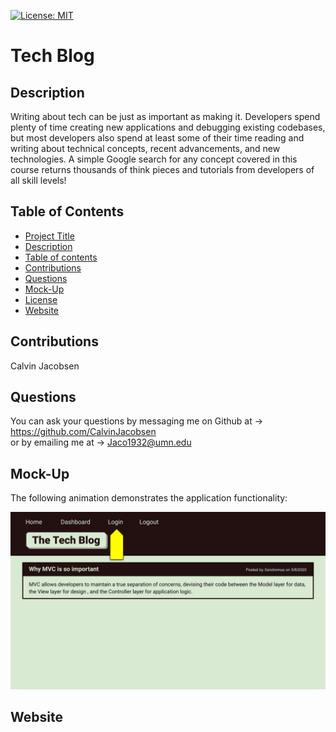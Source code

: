 [![License: MIT](https://img.shields.io/badge/License-MIT-yellow.svg)](https://opensource.org/licenses/MIT)
# Tech Blog

## Description

Writing about tech can be just as important as making it. Developers spend plenty of time creating new applications and debugging existing codebases, but most developers also spend at least some of their time reading and writing about technical concepts, recent advancements, and new technologies. A simple Google search for any concept covered in this course returns thousands of think pieces and tutorials from developers of all skill levels!

## Table of Contents

- [Project Title](#project-title)
- [Description](#description)
- [Table of contents](#table-of-contents)
- [Contributions](#contribute)
- [Questions](#questions)
- [Mock-Up](#mock-up)
- [License](#license)
- [Website](#website)


## Contributions 

 Calvin Jacobsen 
 
 ## Questions 

 You can ask your questions by messaging me on Github at -> https://github.com/CalvinJacobsen <br /> or by emailing me at -> Jaco1932@umn.edu
 
 ## Mock-Up

The following animation demonstrates the application functionality:

![Animation cycles through signing into the app, clicking on buttons, and updating blog posts.](./Assets/14-mvc-homework-demo-01.gif) 

## Website



